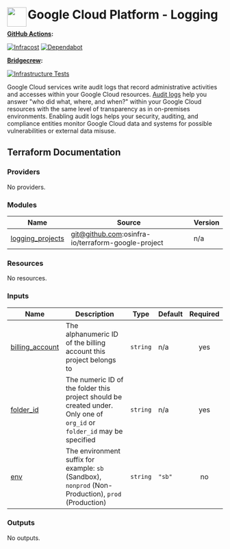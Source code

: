 # <img align="left" width="45" height="45" src="https://user-images.githubusercontent.com/1610100/197364652-b03d272c-280d-420d-82b4-e4d8c64548dc.png"> Google Cloud Platform - Logging

**[GitHub Actions](https://github.com/osinfra-io/google-cloud-logging/actions):**

[![Infracost](https://github.com/osinfra-io/google-cloud-logging/actions/workflows/infracost.yml/badge.svg)](https://github.com/osinfra-io/google-cloud-logging/actions/workflows/infracost.yml) [![Dependabot](https://github.com/osinfra-io/google-cloud-logging/actions/workflows/dependabot.yml/badge.svg)](https://github.com/osinfra-io/google-cloud-logging/actions/workflows/dependabot.yml)

**[Bridgecrew](https://www.bridgecrew.cloud/projects?types=Passed&repository=osinfra-io%2Fgoogle-cloud-logging&branch=main):**

[![Infrastructure Tests](https://www.bridgecrew.cloud/badges/github/osinfra-io/google-cloud-logging/cis_gcp)](https://www.bridgecrew.cloud/link/badge?vcs=github&fullRepo=osinfra-io%2Fgoogle-cloud-logging&benchmark=CIS+GCP+V1.1)

Google Cloud services write audit logs that record administrative activities and accesses within your Google Cloud resources. [Audit logs](https://cloud.google.com/logging/docs/audit) help you answer "who did what, where, and when?" within your Google Cloud resources with the same level of transparency as in on-premises environments. Enabling audit logs helps your security, auditing, and compliance entities monitor Google Cloud data and systems for possible vulnerabilities or external data misuse.

## Terraform Documentation

<!-- BEGINNING OF PRE-COMMIT-TERRAFORM DOCS HOOK -->
### Providers

No providers.

### Modules

| Name | Source | Version |
|------|--------|---------|
| <a name="module_logging_projects"></a> [logging_projects](#module_logging_projects) | git@github.com:osinfra-io/terraform-google-project | n/a |

### Resources

No resources.

### Inputs

| Name | Description | Type | Default | Required |
|------|-------------|------|---------|:--------:|
| <a name="input_billing_account"></a> [billing_account](#input_billing_account) | The alphanumeric ID of the billing account this project belongs to | `string` | n/a | yes |
| <a name="input_folder_id"></a> [folder_id](#input_folder_id) | The numeric ID of the folder this project should be created under. Only one of `org_id` or `folder_id` may be specified | `string` | n/a | yes |
| <a name="input_env"></a> [env](#input_env) | The environment suffix for example: `sb` (Sandbox), `nonprod` (Non-Production), `prod` (Production) | `string` | `"sb"` | no |

### Outputs

No outputs.
<!-- END OF PRE-COMMIT-TERRAFORM DOCS HOOK -->
